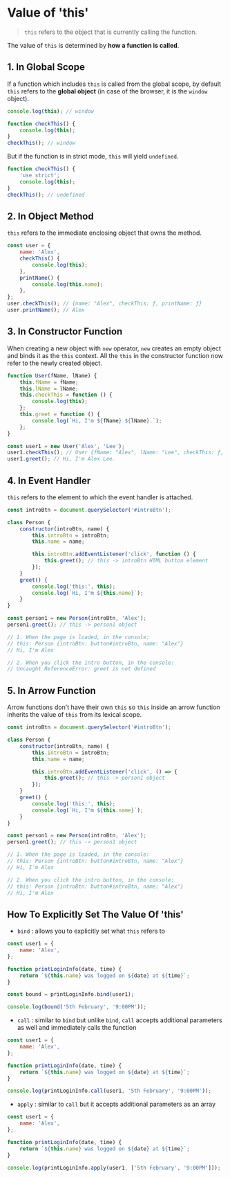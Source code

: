 # Value of 'this'

> `this` refers to the object that is currently calling the function.

The value of `this` is determined by **how a function is called**.

## 1. In Global Scope

If a function which includes `this` is called from the global scope, by default `this` refers to the **global object** (in case of the browser, it is the `window` object).

```javascript
console.log(this); // window

function checkThis() {
	console.log(this);
}
checkThis(); // window
```

But if the function is in strict mode, `this` will yield
`undefined`.

```javascript
function checkThis() {
	'use strict';
	console.log(this);
}
checkThis(); // undefined
```

## 2. In Object Method

`this` refers to the immediate enclosing object that owns the method.

```javascript
const user = {
	name: 'Alex',
	checkThis() {
		console.log(this);
	},
	printName() {
		console.log(this.name);
	},
};
user.checkThis(); // {name: "Alex", checkThis: ƒ, printName: ƒ}
user.printName(); // Alex
```

## 3. In Constructor Function

When creating a new object with `new` operator, `new` creates an empty object and binds it as the `this` context. All the `this` in the constructor function now refer to the newly created object.

```javascript
function User(fName, lName) {
	this.fName = fName;
	this.lName = lName;
	this.checkThis = function () {
		console.log(this);
	};
	this.greet = function () {
		console.log(`Hi, I'm ${fName} ${lName}.`);
	};
}

const user1 = new User('Alex', 'Lee');
user1.checkThis(); // User {fName: "Alex", lName: "Lee", checkThis: ƒ, greet: ƒ}
user1.greet(); // Hi, I'm Alex Lee.
```

## 4. In Event Handler

`this` refers to the element to which the event handler is attached.

```javascript
const introBtn = document.querySelector('#introBtn');

class Person {
	constructor(introBtn, name) {
		this.introBtn = introBtn;
		this.name = name;

		this.introBtn.addEventListener('click', function () {
			this.greet(); // this -> introBtn HTML button element
		});
	}
	greet() {
		console.log('this:', this);
		console.log(`Hi, I'm ${this.name}`);
	}
}

const person1 = new Person(introBtn, 'Alex');
person1.greet(); // this -> person1 object

// 1. When the page is loaded, in the console:
// this: Person {introBtn: button#introBtn, name: "Alex"}
// Hi, I'm Alex

// 2. When you click the intro button, in the console:
// Uncaught ReferenceError: greet is not defined
```

## 5. In Arrow Function

Arrow functions don't have their own `this` so `this` inside an arrow function inherits the value of `this` from its lexical scope.

```javascript
const introBtn = document.querySelector('#introBtn');

class Person {
	constructor(introBtn, name) {
		this.introBtn = introBtn;
		this.name = name;

		this.introBtn.addEventListener('click', () => {
			this.greet(); // this -> person1 object
		});
	}
	greet() {
		console.log('this:', this);
		console.log(`Hi, I'm ${this.name}`);
	}
}

const person1 = new Person(introBtn, 'Alex');
person1.greet(); // this -> person1 object

// 1. When the page is loaded, in the console:
// this: Person {introBtn: button#introBtn, name: "Alex"}
// Hi, I'm Alex

// 2. When you click the intro button, in the console:
// this: Person {introBtn: button#introBtn, name: "Alex"}
// Hi, I'm Alex
```

## How To Explicitly Set The Value Of 'this'

- `bind` : allows you to explicitly set what `this` refers to

```javascript
const user1 = {
	name: 'Alex',
};

function printLoginInfo(date, time) {
	return `${this.name} was logged on ${date} at ${time}`;
}

const bound = printLoginInfo.bind(user1);

console.log(bound('5th February', '9:00PM'));
```

- `call` : similar to `bind` but unlike `bind`, `call` accepts additional parameters as well and immediately calls the function

```javascript
const user1 = {
	name: 'Alex',
};

function printLoginInfo(date, time) {
	return `${this.name} was logged on ${date} at ${time}`;
}

console.log(printLoginInfo.call(user1, '5th February', '9:00PM'));
```

- `apply` : similar to `call` but it accepts additional parameters as an array

```javascript
const user1 = {
	name: 'Alex',
};

function printLoginInfo(date, time) {
	return `${this.name} was logged on ${date} at ${time}`;
}

console.log(printLoginInfo.apply(user1, ['5th February', '9:00PM']));
```
